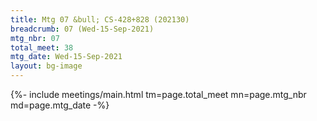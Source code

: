 ```yaml
---
title: Mtg 07 &bull; CS-428+828 (202130)
breadcrumb: 07 (Wed-15-Sep-2021)
mtg_nbr: 07
total_meet: 38
mtg_date: Wed-15-Sep-2021
layout: bg-image
---
```


{%- include meetings/main.html
    tm=page.total_meet
    mn=page.mtg_nbr
    md=page.mtg_date
-%}
